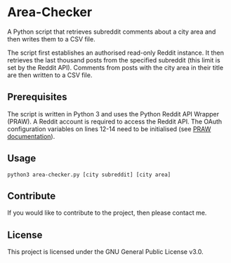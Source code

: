 # Area-Checker
A Python script that retrieves subreddit comments about a city area and then writes them to a CSV file.

The script first establishes an authorised read-only Reddit instance. It then retrieves the last thousand posts from the specified subreddit (this limit is set by the Reddit API). Comments from posts with the city area in their title are then written to a CSV file.

## Prerequisites
The script is written in Python 3 and uses the Python Reddit API Wrapper (PRAW). A Reddit account is required to access the Reddit API. The OAuth configuration variables on lines 12-14 need to be initialised (see [PRAW documentation](https://praw.readthedocs.io/en/latest/getting_started/authentication.html)).

## Usage
```
python3 area-checker.py [city subreddit] [city area]
```

## Contribute
If you would like to contribute to the project, then please contact me.

## License
This project is licensed under the GNU General Public License v3.0.
